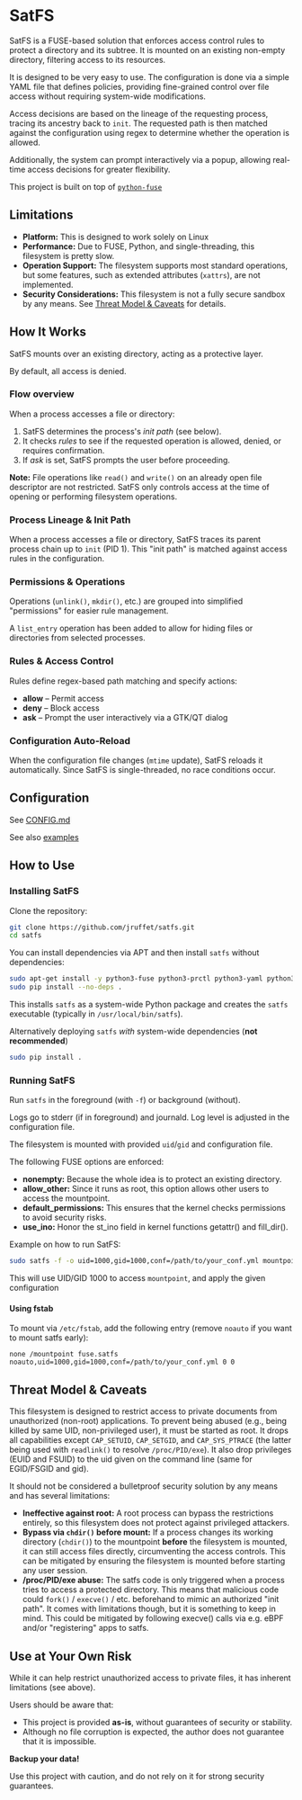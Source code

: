 # SatFS

SatFS is a FUSE-based solution that enforces access control rules to protect a directory and its subtree.
It is mounted on an existing non-empty directory, filtering access to its resources.

It is designed to be very easy to use. The configuration is done via a simple YAML file that defines policies, providing fine-grained control over file access without requiring system-wide modifications.

Access decisions are based on the lineage of the requesting process, tracing its ancestry back to `init`.
The requested path is then matched against the configuration using regex to determine whether the operation is allowed.

Additionally, the system can prompt interactively via a popup, allowing real-time access decisions for greater flexibility.

This project is built on top of [`python-fuse`](https://github.com/libfuse/python-fuse/)

## Limitations

- **Platform:** This is designed to work solely on Linux
- **Performance:** Due to FUSE, Python, and single-threading, this filesystem is pretty slow.
- **Operation Support:** The filesystem supports most standard operations, but some features, such as extended attributes (`xattrs`), are not implemented.
- **Security Considerations:** This filesystem is not a fully secure sandbox by any means. See [Threat Model & Caveats](#threat-model--caveats) for details.


## How It Works
SatFS mounts over an existing directory, acting as a protective layer.

By default, all access is denied.

### Flow overview
When a process accesses a file or directory:
1. SatFS determines the process's *init path* (see below).
2. It checks *rules* to see if the requested operation is allowed, denied, or requires confirmation.
3. If *ask* is set, SatFS prompts the user before proceeding.

**Note:** File operations like `read()` and `write()` on an already open file descriptor are not restricted. SatFS only controls access at the time of opening or performing filesystem operations.

### Process Lineage & Init Path
When a process accesses a file or directory, SatFS traces its parent process chain up to `init` (PID 1). This "init path" is matched against access rules in the configuration.

### Permissions & Operations
Operations (`unlink()`, `mkdir()`, etc.) are grouped into simplified "permissions" for easier rule management.

A `list_entry` operation has been added to allow for hiding files or directories from selected processes.

### Rules & Access Control
Rules define regex-based path matching and specify actions:
- **allow** – Permit access
- **deny** – Block access
- **ask** – Prompt the user interactively via a GTK/QT dialog

### Configuration Auto-Reload
When the configuration file changes (`mtime` update), SatFS reloads it automatically. Since SatFS is single-threaded, no race conditions occur.


## Configuration
See [CONFIG.md](CONFIG.md)

See also [examples](examples/conf)

## How to Use


### Installing SatFS
Clone the repository:

```sh
git clone https://github.com/jruffet/satfs.git
cd satfs
```


You can install dependencies via APT and then install `satfs` without dependencies:

```sh
sudo apt-get install -y python3-fuse python3-prctl python3-yaml python3-systemd
sudo pip install --no-deps .
```
This installs `satfs` as a system-wide Python package and creates the `satfs` executable (typically in `/usr/local/bin/satfs`).

Alternatively deploying `satfs` *with* system-wide dependencies (**not recommended**)
```sh
sudo pip install .
```


### Running SatFS

Run `satfs` in the foreground (with `-f`) or background (without).

Logs go to stderr (if in foreground) and journald. Log level is adjusted in the configuration file.

The filesystem is mounted with provided `uid`/`gid` and configuration file.

The following FUSE options are enforced:

- **nonempty:** Because the whole idea is to protect an existing directory.
- **allow_other:** Since it runs as root, this option allows other users to access the mountpoint.
- **default_permissions:** This ensures that the kernel checks permissions to avoid security risks.
- **use_ino:** Honor the st_ino field in kernel functions getattr() and fill_dir().

Example on how to run SatFS:
```sh
sudo satfs -f -o uid=1000,gid=1000,conf=/path/to/your_conf.yml mountpoint
```

This will use UID/GID 1000 to access `mountpoint`, and apply the given configuration

#### Using fstab

To mount via `/etc/fstab`, add the following entry (remove `noauto` if you want to mount satfs early):

```fstab
none /mountpoint fuse.satfs noauto,uid=1000,gid=1000,conf=/path/to/your_conf.yml 0 0
```


## Threat Model & Caveats

This filesystem is designed to restrict access to private documents from unauthorized (non-root) applications.
To prevent being abused (e.g., being killed by same UID, non-privileged user), it must be started as root. It drops all capabilities except `CAP_SETUID`, `CAP_SETGID`, and `CAP_SYS_PTRACE` (the latter being used with `readlink()` to resolve `/proc/PID/exe`). It also drop privileges (EUID and FSUID) to the uid given on the command line (same for EGID/FSGID and gid).

It should not be considered a bulletproof security solution by any means and has several limitations:

- **Ineffective against root:** A root process can bypass the restrictions entirely, so this filesystem does not protect against privileged attackers.
- **Bypass via `chdir()` before mount:** If a process changes its working directory (`chdir()`) to the mountpoint **before** the filesystem is mounted, it can still access files directly, circumventing the access controls. This can be mitigated by ensuring the filesystem is mounted before starting any user session.
- **/proc/PID/exe abuse:** The satfs code is only triggered when a process tries to access a protected directory. This means that malicious code could `fork()` / `execve()` / etc. beforehand to mimic an authorized "init path". It comes with limitations though, but it is something to keep in mind. This could be mitigated by following execve() calls via e.g. eBPF and/or "registering" apps to satfs.


## Use at Your Own Risk

While it can help restrict unauthorized access to private files, it has inherent limitations (see above).

Users should be aware that:
- This project is provided **as-is**, without guarantees of security or stability.
- Although no file corruption is expected, the author does not guarantee that it is impossible.

**Backup your data!**

Use this project with caution, and do not rely on it for strong security guarantees.
